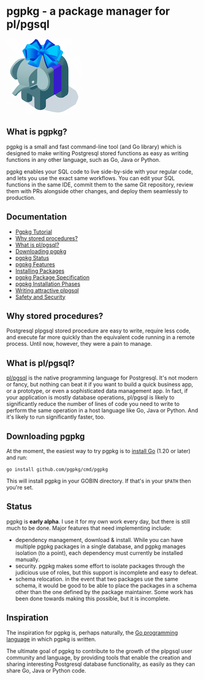 # pgpkg - a package manager for pl/pgsql

![pgpkg logo](logo-small.png)

## What is pgpkg?

pgpkg is a small and fast command-line tool (and Go library) which is designed to make writing Postgresql
stored functions as easy as writing functions in any other language, such as Go, Java or Python.

pgpkg enables your SQL code to live side-by-side with your regular code, and lets you use the exact same
workflows. You can edit your SQL functions in the same IDE, commit them to the same Git repository,
review them with PRs alongside other changes, and deploy them seamlessly to production.

## Documentation

* [Pgpkg Tutorial](pages/tutorial/tutorial.md)
* [Why stored procedures?](#why-stored-procedures)
* [What is pl/pgsql?](#what-is-plpgsql)
* [Downloading pgpkg](#downloading-pgpkg)
* [pgpkg Status](#status)
* [pgpkg Features](pages/features.md)
* [Installing Packages](pages/installing.md)
* [pgpkg Package Specification](pages/spec.md)
* [pgpkg Installation Phases](pages/phases.md)
* [Writing attractive plpgsql](pages/plpgsql.md)
* [Safety and Security](pages/safety.md)

## Why stored procedures?

Postgresql plpgsql stored procedure are easy to write, require less code, and execute far
more quickly than the equivalent code running in a remote process. Until now, however, they were
a pain to manage.

## What is pl/pgsql?

[pl/pgsql](https://www.postgresql.org/docs/current/plpgsql.html) is the native programming language for Postgresql.
It's not modern or fancy, but nothing can beat it if you want to build a quick business app, or a prototype,
or even a sophisticated data management app. In fact, if your application is mostly database operations,
pl/pgsql is likely to significantly reduce the number of lines of code you need to write to perform the
same operation in a host language like Go, Java or Python. And it's likely to run significantly faster, too.

## Downloading pgpkg

At the moment, the easiest way to try pgpkg is to [install Go](https://go.dev/dl/) (1.20 or later) and run:

    go install github.com/pgpkg/cmd/pgpkg

This will install pgpkg in your GOBIN directory. If that's in your `$PATH` then you're set.

## Status

pgpkg is **early alpha**. I use it for my own work every day, but there is still much to be done.
Major features that need implementing include:

* dependency management, download & install. While you can have multiple pgpkg packages in a single
  database, and pgpkg manages isolation (to a point), each dependency must currently be installed
  manually.
* security. pgpkg makes some effort to isolate packages through the judicious use of roles,
  but this support is incomplete and easy to defeat.
* schema relocation. in the event that two packages use the same schema, it would be good to be able
  to place the packages in a schema other than the one defined by the package maintainer.
  Some work has been done towards making this possible, but it is incomplete.

## Inspiration

The inspiration for pgpkg is, perhaps naturally, the [Go programming language](https://go.dev) in which pgpkg is
written.

The ultimate goal of pgpkg to contribute to the growth of the plpgsql user community and language, by providing
tools that enable the creation and sharing interesting Postgresql database functionality, as easily as they can
share Go, Java or Python code.